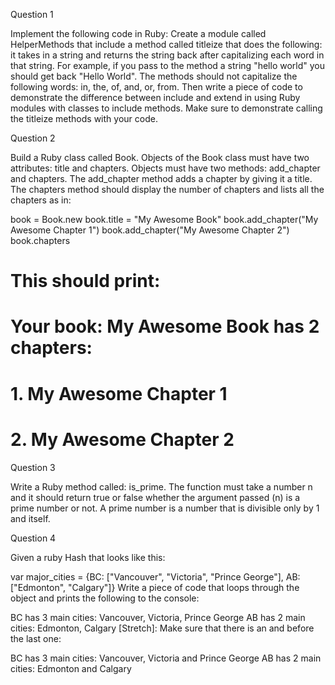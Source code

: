Question 1

Implement the following code in Ruby: Create a module called HelperMethods that include a method called titleize that does the following: it takes in a string and returns the string back after capitalizing each word in that string. For example, if you pass to the method a string "hello world" you should get back "Hello World". The methods should not capitalize the following words: in, the, of, and, or, from. Then write a piece of code to demonstrate the difference between include and extend in using Ruby modules with classes to include methods. Make sure to demonstrate calling the titleize methods with your code.

Question 2

Build a Ruby class called Book. Objects of the Book class must have two attributes: title and chapters. Objects must have two methods: add_chapter and chapters. The add_chapter method adds a chapter by giving it a title. The chapters method should display the number of chapters and lists all the chapters as in:

book = Book.new
book.title = "My Awesome Book"
book.add_chapter("My Awesome Chapter 1")
book.add_chapter("My Awesome Chapter 2")
book.chapters
# This should print:
# Your book: My Awesome Book has 2 chapters:
# 1. My Awesome Chapter 1
# 2. My Awesome Chapter 2

Question 3

Write a Ruby method called: is_prime. The function must take a number n and it should return true or false whether the argument passed (n) is a prime number or not. A prime number is a number that is divisible only by 1 and itself.

Question 4

Given a ruby Hash that looks like this:

var major_cities = {BC: ["Vancouver", "Victoria", "Prince George"], AB: ["Edmonton", "Calgary"]}
Write a piece of code that loops through the object and prints the following to the console:

BC has 3 main cities: Vancouver, Victoria, Prince George
AB has 2 main cities: Edmonton, Calgary
[Stretch]: Make sure that there is an and before the last one:

BC has 3 main cities: Vancouver, Victoria and Prince George
AB has 2 main cities: Edmonton and Calgary
